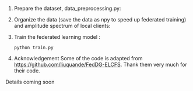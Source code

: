1. Prepare the dataset, data_preprocessing.py:

2. Organize the data (save the data as npy to speed up federated training) and amplitude spectrum of local clients:

3. Train the federated learning model :
   ```shell
   python train.py
   ```

4. Acknowledgement
Some of the code is adapted from https://github.com/liuquande/FedDG-ELCFS. Thank them very much for their code.

Details coming soon